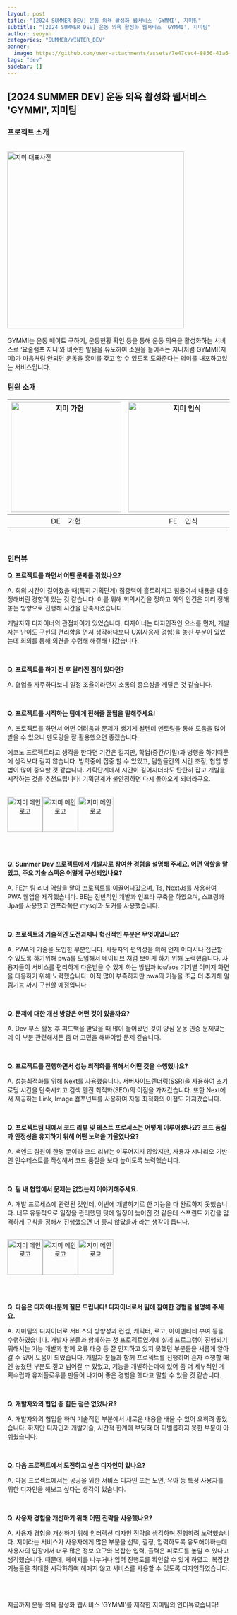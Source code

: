 ```yaml
---
layout: post
title: "[2024 SUMMER DEV] 운동 의욕 활성화 웹서비스 'GYMMI', 지미팀"
subtitle: "[2024 SUMMER DEV] 운동 의욕 활성화 웹서비스 'GYMMI', 지미팀"
author: seoyun
categories: "SUMMER/WINTER_DEV"
banner:
  image: https://github.com/user-attachments/assets/7e47cec4-8856-41a6-8325-ea1c124c3550
tags: "dev"
sidebar: []
---
```


## [2024 SUMMER DEV] 운동 의욕 활성화 웹서비스 'GYMMI', 지미팀

### 프로젝트 소개

<br/>
<img src="https://github.com/user-attachments/assets/178efcce-4253-4307-8e16-54fc14e798ca" alt="지미 대표사진" width="400" />
<br/><br/>
GYMMI는 운동 메이트 구하기, 운동현황 확인 등을 통해 운동 의욕을 활성화하는 서비스로 ‘요술램프 지니’와 비슷한 발음을 유도하여 소원을 들어주는 지니처럼 GYMMI(지미)가 마음처럼 안되던 운동을 흥미를 갖고 할 수 있도록 도와준다는 의미를 내포하고있는 서비스입니다.

<br/>

### 팀원 소개

| <img src="https://github.com/user-attachments/assets/929becd1-deca-461b-b3c2-aa5d6eca2128" alt="지미 가현" width="250" /> | <img src="https://github.com/user-attachments/assets/5d187606-4bd5-4d53-ba09-babc4aa1e05b" alt="지미 인식" width="250" /> | <img src="https://github.com/user-attachments/assets/4281bd6a-167b-4e40-9f0c-47b31360eed5" alt="지미 경환" width="250" /> |
| :-----------------------------------------------------------------------------------------------------------------------: | :-----------------------------------------------------------------------------------------------------------------------: | :-----------------------------------------------------------------------------------------------------------------------: |
|                                                 DE &nbsp;&nbsp;&nbsp;가현                                                 |                                                 FE &nbsp;&nbsp;&nbsp;인식                                                 |                                                 BE &nbsp;&nbsp;&nbsp;경환                                                 |

<br/>

### 인터뷰

**Q. 프로젝트를 하면서 어떤 문제를 겪었나요?**

A.
회의 시간이 길어졌을 때(특히 기획단계) 집중력이 흩트려지고 힘들어서 내용을 대충 정해버린 경향이 있는 것 같습니다. 이를 위해 회의시간을 정하고 회의 안건은 미리 정해놓는 방향으로 진행해 시간을 단축시켰습니다.

개발자와 디자이너의 관점차이가 있었습니다. 디자이너는 디자인적인 요소를 먼저, 개발자는 난이도 구현의 편리함을 먼저 생각하다보니 UX(사용자 경험)을 놓친 부분이 있었는데 회의를 통해 의견을 수렴해 해결해 나갔습니다.

<br/>

**Q. 프로젝트를 하기 전 후 달라진 점이 있다면?**

A. 협업을 자주하다보니 일정 조율이라던지 소통의 중요성을 깨달은 것 같습니다.

<br/>

**Q. 프로젝트를 시작하는 팀에게 전해줄 꿀팁을 말해주세요!**

A.
프로젝트를 하면서 어떤 어려움과 문제가 생기게 될텐데 멘토링을 통해 도움을 많이 받을 수 있으니 멘토링을 잘 활용했으면 좋겠습니다.

에코노 프로젝트라고 생각을 한다면 기간은 길지만, 학업(중간/기말)과 병행을 하기때문에 생각보다 길지 않습니다. 방학중에 집중 할 수 있었고, 팀원들간의 시간 조정, 협업 방법이 많이 중요할 것 같습니다. 기획단계에서 시간이 길어지더라도 탄탄히 잡고 개발을 시작하는 것을 추천드립니다! 기획단계가 불안정하면 다시 돌아오게 되더라구요.

<br/>

<div style="display: flex; flex-direction: row; text-align: center;">
    <img src="https://github.com/user-attachments/assets/4e9f10e6-c0fe-4344-a2da-1ef06c22db17" alt="지미 메인로고" width="80" />
    <img src="https://github.com/user-attachments/assets/4e9f10e6-c0fe-4344-a2da-1ef06c22db17" alt="지미 메인로고" width="80" />
    <img src="https://github.com/user-attachments/assets/4e9f10e6-c0fe-4344-a2da-1ef06c22db17" alt="지미 메인로고" width="80" />
</div>

<br/><br/>

**Q. Summer Dev 프로젝트에서 개발자로 참여한 경험을 설명해 주세요. 어떤 역할을 맡았고, 주요 기술 스택은 어떻게 구성되었나요?**

A. FE는 팀 리더 역할을 맡아 프로젝트를 이끌어나갔으며, Ts, NextJs를 사용하여 PWA 웹앱을 제작했습니다. BE는 전반적인 개발과 인프라 구축을 하였으며, 스프링과 Jpa를 사용했고 인프라쪽은 mysql과 도커를 사용했습니다.

<br/>

**Q. 프로젝트의 기술적인 도전과제나 혁신적인 부분은 무엇이었나요?**

A. PWA의 기술을 도입한 부분입니다. 사용자의 편의성을 위해 언제 어디서나 접근할 수 있도록 하기위해 pwa를 도입해서 네이티브 처럼 보이게 하기 위해 노력했습니다. 사용자들이 서비스를 편리하게 다운받을 수 있게 하는 방법과 ios/aos 기기별 이미지 화면을 대응하기 위해 노력했습니다. 아직 많이 부족하지만 pwa의 기능을 조금 더 추가해 알림기능 까지 구현할 예정입니다

<br/>

**Q. 문제에 대한 개선 방향은 어떤 것이 있을까요?**

A. Dev 부스 활동 후 피드백을 받았을 때 많이 들어왔던 것이 양심 운동 인증 문제였는데 이 부분 관련해서든 좀 더 고민을 해봐야할 문제 같습니다.

<br/>

**Q. 프로젝트를 진행하면서 성능 최적화를 위해서 어떤 것을 수행했나요?**

A. 성능최적화를 위해 Next를 사용했습니다. 서버사이드렌더링(SSR)을 사용하여 초기 로딩 시간을 단축시키고 검색 엔진 최적화(SEO)의 이점을 가져갔습니다. 또한 Next에서 제공하는 Link, Image 컴포넌트를 사용하여 자동 최적화의 이점도 가져갔습니다.

<br/>

**Q. 프로젝트팀 내에서 코드 리뷰 및 테스트 프로세스는 어떻게 이루어졌나요? 코드 품질과 안정성을 유지하기 위해 어떤 노력을 기울였나요?**

A. 백엔드 팀원이 한명 뿐이라 코드 리뷰는 이루어지지 않았지만, 사용자 시나리오 기반인 인수테스트를 작성해서 코드 품질을 보다 높이도록 노력했습니다.

<br/>

**Q. 팀 내 협업에서 문제는 없었는지 이야기해주세요.**

A. 개발 프로세스에 관련된 것인데, 이번에 개발하기로 한 기능을 다 완료하지 못했습니다. 너무 유동적으로 일정을 관리했던 탓에 일정이 늦어진 것 같은데 스프린트 기간을 엄격하게 규칙을 정해서 진행했으면 더 좋지 않았을까 라는 생각이 듭니다.

<br/>

<div style="display: flex; flex-direction: row; text-align: center;">
    <img src="https://github.com/user-attachments/assets/4e9f10e6-c0fe-4344-a2da-1ef06c22db17" alt="지미 메인로고" width="80" />
    <img src="https://github.com/user-attachments/assets/4e9f10e6-c0fe-4344-a2da-1ef06c22db17" alt="지미 메인로고" width="80" />
    <img src="https://github.com/user-attachments/assets/4e9f10e6-c0fe-4344-a2da-1ef06c22db17" alt="지미 메인로고" width="80" />
</div>

<br/><br/>

**Q. 다음은 디자이너분께 질문 드립니다! 디자이너로서 팀에 참여한 경험을 설명해 주세요.**

A. 지미팀의 디자이너로 서비스의 방향성과 컨셉, 캐릭터, 로고, 아이덴티티 부여 등을 수행하였습니다. 개발자 분들과 함께하는 첫 프로젝트였기에 실제 프로그램이 진행되기 위해서는 기능 개발과 함께 오류 대응 등 잘 인지하고 있지 못했던 부분들을 새롭게 알아갈 수 있어 도움이 되었습니다. 개발자 분들과 함께 프로젝트를 진행하며 혼자 수행할 때엔 놓쳤던 부분도 짚고 넘어갈 수 있었고, 기능을 개발하는데에 있어 좀 더 세부적인 계획수립과 유저플로우를 만들어 나가며 좋은 경험을 했다고 말할 수 있을 것 같습니다.

<br/>

**Q. 개발자와의 협업 중 힘든 점은 없었나요?**

A. 개발자와의 협업을 하며 기술적인 부분에서 새로운 내용을 배울 수 있어 오히려 좋았습니다. 하지만 디자인과 개발기술, 시간적 한계에 부딪혀 더 디벨롭하지 못한 부분이 아쉬웠습니다.

<br/>

**Q. 다음 프로젝트에서 도전하고 싶은 디자인이 있나요?**

A. 다음 프로젝트에서는 공공을 위한 서비스 디자인 또는 노인, 유아 등 특정 사용자를 위한 디자인을 해보고 싶다는 생각이 있습니다.

<br/>

**Q. 사용자 경험을 개선하기 위해 어떤 전략을 사용했나요?**

A. 사용자 경험을 개선하기 위해 인터렉션 디자인 전략을 생각하며 진행하려 노력했습니다. 지미라는 서비스가 사용자에게 많은 부분을 선택, 결정, 입력하도록 유도해야하는데 사용자의 입장에서 너무 많은 정보 요구와 복잡한 입력, 출력은 피로도를 높일 수 있다고 생각했습니다. 때문에, 페이지를 나누거나 입력 진행도를 확인할 수 있게 하였고, 복잡한 기능들을 최대한 시각화하여 헤매지 않고 서비스를 사용할 수 있도록 디자인하였습니다.

<br/><br/>

지금까지 운동 의욕 활성화 웹서비스 'GYMMI'를 제작한 지미팀의 인터뷰였습니다!

<br/>
